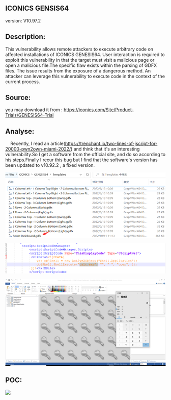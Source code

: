 ## ICONICS GENSIS64

version: V10.97.2

## Description:

This vulnerability allows remote attackers to execute arbitrary code on affected installations of ICONICS GENESIS64. User interaction is required to exploit this vulnerability in that the target must visit a malicious page or open a malicious file.The specific flaw exists within the parsing of GDFX files. The issue results from the exposure of a dangerous method. An attacker can leverage this vulnerability to execute code in the context of the current process.

## Source:

you may download it from : https://iconics.com/Site/Product-Trials/GENESIS64-Trial

## Analyse:

    Recently, I read an article(https://trenchant.io/two-lines-of-jscript-for-20000-pwn2own-miami-2022/) and think that it's an interesting vulnerability.So I get a software from the official site, and do so according to his steps.Finally I recur this bug but I find that the software's version has been updated to v10.92.2 , a fixed version.

![](1.png)

![](2.png)

![](3.png)

## POC:

![](https://s1.328888.xyz/2022/10/11/gXyU7.gif)
